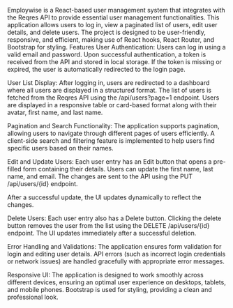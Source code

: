 Employwise is a React-based user management system that integrates with the Reqres API to provide essential user management functionalities. This application allows users to log in, view a paginated list of users, edit user details, and delete users. The project is designed to be user-friendly, responsive, and efficient, making use of React hooks, React Router, and Bootstrap for styling.
 Features
User Authentication:
Users can log in using a valid email and password.
Upon successful authentication, a token is received from the API and stored in local storage.
If the token is missing or expired, the user is automatically redirected to the login page.

User List Display:
After logging in, users are redirected to a dashboard where all users are displayed in a structured format.
The list of users is fetched from the Reqres API using the /api/users?page=1 endpoint.
Users are displayed in a responsive table or card-based format along with their avatar, first name, and last name.

Pagination and Search Functionality:
The application supports pagination, allowing users to navigate through different pages of users efficiently.
A client-side search and filtering feature is implemented to help users find specific users based on their names.

Edit and Update Users:
Each user entry has an Edit button that opens a pre-filled form containing their details.
Users can update the first name, last name, and email.
The changes are sent to the API using the PUT /api/users/{id} endpoint.

After a successful update, the UI updates dynamically to reflect the changes.

Delete Users:
Each user entry also has a Delete button.
Clicking the delete button removes the user from the list using the DELETE /api/users/{id} endpoint.
The UI updates immediately after a successful deletion.

Error Handling and Validations:
The application ensures form validation for login and editing user details.
API errors (such as incorrect login credentials or network issues) are handled gracefully with appropriate error messages.

Responsive UI:
The application is designed to work smoothly across different devices, ensuring an optimal user experience on desktops, tablets, and mobile phones.
Bootstrap is used for styling, providing a clean and professional look.


